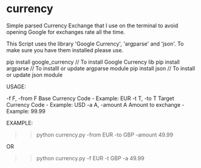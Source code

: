 # currency
Simple parsed Currency Exchange that I use on the terminal to avoid opening Google for exchanges rate all the time.

This Script uses the library 'Google Currency', 'argparse' and 'json'. To make sure you have them installed please use.

pip install google_currency // To install Google Currency lib
pip install argparse // To installl or update argparse module
pip install json // To install or update json module

USAGE: 

  -f F, -from F    Base Currency Code - Example: EUR
  -t T, -to T      Target Currency Code - Example: USD
  -a A, -amount A  Amount to exchange - Example: 99.99
  
EXAMPLE:

>> python currency.py -from EUR -to GBP -amount 49.99

  OR

>> python currency.py -f EUR -t GBP -a 49.99
